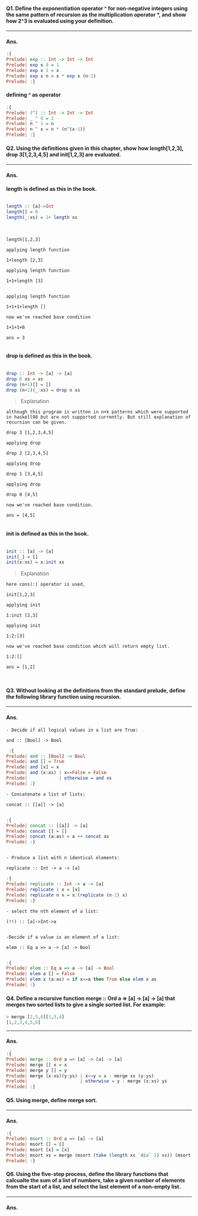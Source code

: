 #### Q1. Define the exponentiation operator ^ for non-negative integers using the same pattern of recursion as the multiplication operator *, and show how 2^3 is evaluated using your definition.

---

#### Ans.

```haskell
:{
Prelude| exp :: Int -> Int -> Int
Prelude| exp x 0 = 1
Prelude| exp x 1 = x
Prelude| exp x n = x * exp x (n-1) 
Prelude| :}


```

#### defining ^ as operator

```haskell
:{
Prelude| (^) :: Int -> Int -> Int
Prelude| _ ^ 0 = 1
Prelude| n ^ 1 = n
Prelude| n ^ x = n * (n^(x-1)) 
Prelude| :}

```

#### Q2. Using the definitions given in this chapter, show how length[1,2,3], drop 3[1,2,3,4,5] and init[1,2,3] are evaluated.

---

#### Ans.

#### length is defined as this in the book. 

```haskell

length :: [a]->Int
length[] = 0
length(_:xs) = 1+ length xs

```
<br />

```
length[1,2,3]

applying length function

1+length [2,3]

applying length function

1+1+length [3]


applying length function

1+1+1+length []

now we've reached base condition

1+1+1+0

ans = 3


```

#### drop is defined as this in the book.

```haskell

drop :: Int -> [a] -> [a]
drop 0 xs = xs
drop (n+1)[] = []
drop (n+1)(_:xs) = drop n xs
```

> Explanation

```
although this program is written in n+k patterns which were supported in haskell98 but are not supported currently. But still explanation of recursion can be given.

drop 3 [1,2,3,4,5]

applying drop

drop 2 [2,3,4,5]

applying drop

drop 1 [3,4,5]

applying drop

drop 0 [4,5]

now we've reached base condition.

ans = [4,5]


```

#### init is defined as this in the book.

```haskell

init :: [a] -> [a]
init[_] = []
init(x:xs) = x:init xs

```

>Explanation

```
here cons(:) operator is used,

init[1,2,3]

applying init

1:init [2,3]

applying init

1:2:[3]

now we've reached base condition which will return empty list.

1:2:[]

ans = [1,2]



```



#### Q3. Without looking at the definitions from the standard prelude, define the following library function using recursion.

---

#### Ans.

```
- Decide if all logical values in a list are True:

and :: [Bool] -> Bool

```


```haskell
 :{
Prelude| and :: [Bool] -> Bool
Prelude| and [] = True
Prelude| and [x] = x
Prelude| and (x:xs) | x==False = False
Prelude|            | otherwise = and xs
Prelude| :}

```


```
- Concatenate a list of lists:

concat :: [[a]] -> [a]

```

```haskell

:{
Prelude| concat :: [[a]] -> [a]
Prelude| concat [] = []
Prelude| concat (a:as) = a ++ concat as 
Prelude| :}

```

```

- Produce a list with n identical elements:

replicate :: Int -> a -> [a]

```

```haskell
:{
Prelude| replicate :: Int -> a -> [a]
Prelude| replicate 1 x = [x]   
Prelude| replicate n x = x:(replicate (n-1) x)
Prelude| :}

```


```
- select the nth element of a list:

(!!) :: [a]->Int->a

```

```haskell


```


```
-Decide if a value is an element of a list:

elem :: Eq a => a -> [a] -> Bool


```

```haskell
:{
Prelude| elem :: Eq a => a -> [a] -> Bool
Prelude| elem a [] = False
Prelude| elem x (a:as) = if x==a then True else elem x as 
Prelude| :}

```

#### Q4. Define a recursive function merge :: Ord a => [a] -> [a] -> [a] that merges two sorted lists to give a single sorted list. For example:

```haskell
> merge [2,5,6][1,3,4]
[1,2,3,4,5,6]
```

---

#### Ans.

```haskell
:{
Prelude| merge :: Ord a => [a] -> [a] -> [a]
Prelude| merge [] x = x
Prelude| merge y [] = y
Prelude| merge (x:xs)(y:ys) | x<=y = x : merge xs (y:ys)
Prelude|                    | otherwise = y : merge (x:xs) ys
Prelude| :}

```


#### Q5. Using merge, define merge sort.

---

#### Ans.
```haskell
:{
Prelude| msort :: Ord a => [a] -> [a]
Prelude| msort [] = []
Prelude| msort [x] = [x]
Prelude| msort xs = merge (msort (take (length xs `div` 2) xs)) (msort (drop (length xs `div` 2)  xs))
Prelude| :}

```

#### Q6. Using the five-step process, define the library functions that calcualte the sum of a list of numbers, take a given number of elements from the start of a list, and select the last element of a non-empty list.


---

#### Ans.



